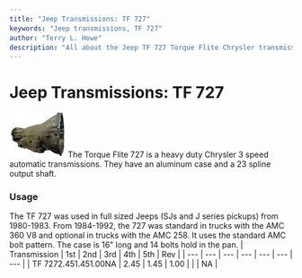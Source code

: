 ```yaml
---
title: "Jeep Transmissions: TF 727"
keywords: "Jeep transmissions, TF 727"
author: "Terry L. Howe"
description: "All about the Jeep TF 727 Torque Flite Chrysler transmission."
---
```


# Jeep Transmissions: TF 727
[![727 side](/trans/727ca000_.jpg)](/trans/727ca000.jpg)
The Torque Flite 727 is a heavy duty Chrysler 3 speed automatic
transmissions.  They have an aluminum case and a 23 spline
output shaft.
### Usage
The TF 727 was used in full sized Jeeps (SJs and J series pickups)
from 1980-1983.  From 1984-1992, the 727 was standard in trucks with the
AMC 360 V8 and optional in trucks with the AMC 258.  It uses
the standard AMC bolt pattern.  The case is 16" long and 14 bolts
hold in the pan.
| Transmission | 1st | 2nd | 3rd | 4th | 5th | Rev |
| --- | --- | --- | --- | --- | --- | --- |
| TF 7272.451.451.00NA | 2.45 | 1.45 | 1.00 |  |  | NA |
